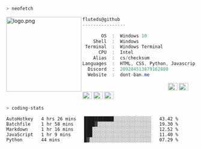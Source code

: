 ```zsh
> neofetch
```

<img align="left" src="https://github.com/fluteds.png" alt="logo.png" width="200"/> 

```csharp
fluteds@github
----------------

       OS  :  Windows 10
    Shell  :  Windows
 Terminal  :  Windows Terminal
      CPU  :  Intel
    Alias  :  cs/checksum
Languages  :  HTML, CSS, Python, Javascript
  Discord  :  209284513879162880
  Website  :  dont-ban.me
```

<p align="left">
  &nbsp; &nbsp; &nbsp; &nbsp; &nbsp;&nbsp; &nbsp; &nbsp; &nbsp; &nbsp;&nbsp; &nbsp; &nbsp; &nbsp; &nbsp; &nbsp; &nbsp; &nbsp; &nbsp; &nbsp; &nbsp;&nbsp; &nbsp; &nbsp; &nbsp; &nbsp;&nbsp; &nbsp; &nbsp; &nbsp; &nbsp;
  <img alt="#474342" src="https://via.placeholder.com/15/ADBAC7/000000?text=+" width="25" height="20" />
  <img alt="#fbedf6" src="https://via.placeholder.com/15/6CB6FF/000000?text=+" width="25" height="20" />
  <img alt="#c9594d" src="https://via.placeholder.com/15/F47067/000000?text=+" width="25" height="20" />
  <img alt="#f8b9b2" src="https://via.placeholder.com/15/DCBDFB/000000?text=+" width="25" height="20" />
  <img alt="#f8b9b2" src="https://via.placeholder.com/15/57ab5a/000000?text=+" width="25" height="20" />
</p>

```zsh
> coding-stats
```

<!--START_SECTION:waka-->
```text
AutoHotkey   4 hrs 26 mins   ███████████░░░░░░░░░░░░░░   43.42 % 
Batchfile    1 hr 58 mins    ████▓░░░░░░░░░░░░░░░░░░░░   19.30 % 
Markdown     1 hr 16 mins    ███░░░░░░░░░░░░░░░░░░░░░░   12.52 % 
JavaScript   1 hr 9 mins     ███░░░░░░░░░░░░░░░░░░░░░░   11.40 % 
Python       44 mins         █▓░░░░░░░░░░░░░░░░░░░░░░░   07.29 % 
```
<!--END_SECTION:waka-->
